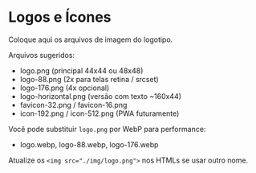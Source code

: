 # Logos e Ícones

Coloque aqui os arquivos de imagem do logotipo.

Arquivos sugeridos:
- logo.png (principal 44x44 ou 48x48)
- logo-88.png (2x para telas retina / srcset)
- logo-176.png (4x opcional)
- logo-horizontal.png (versão com texto ~160x44)
- favicon-32.png / favicon-16.png
- icon-192.png / icon-512.png (PWA futuramente)

Você pode substituir `logo.png` por WebP para performance:
- logo.webp, logo-88.webp, logo-176.webp

Atualize os `<img src="./img/logo.png">` nos HTMLs se usar outro nome.
